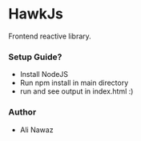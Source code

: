 # HawkJs #

Frontend reactive library.

### Setup Guide? ###

* Install NodeJS
* Run npm install in main directory
* run and see output in index.html :)

### Author ###

* Ali Nawaz
